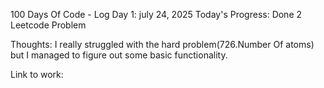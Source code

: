 100 Days Of Code - Log
Day 1: july 24, 2025
Today's Progress: Done 2 Leetcode Problem

Thoughts: I really struggled with the hard problem(726.Number Of atoms) but I managed to figure out some basic functionality.

Link to work: 
